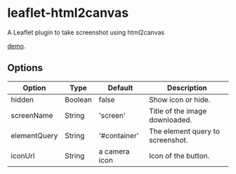 # leaflet-html2canvas
A Leaflet plugin to take screenshot using html2canvas

[demo](https://ptma.github.io/Leaflet.Legend/examples/index.html).

## Options
| Option | Type | Default | Description |
|--------|------|---------|-------------|
| hidden | Boolean | false | Show icon or hide. |
| screenName | String | 'screen' | Title of the image downloaded. |
| elementQuery | String | '#container' | The element query to screenshot. |
| iconUrl | String | a camera icon | Icon of the button. |
